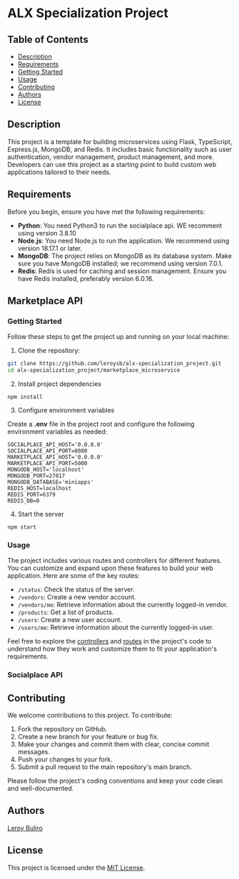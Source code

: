 # ALX Specialization Project
## Table of Contents

- [Description](#description)
- [Requirements](#requirements)
- [Getting Started](#getting-started)
- [Usage](#usage)
- [Contributing](#contributing)
- [Authors](#authors)
- [License](#license)

## Description

This project is a template for building microservices using Flask, TypeScript, Express.js, MongoDB, and Redis. It includes basic functionality such as user authentication, vendor management, product management, and more. Developers can use this project as a starting point to build custom web applications tailored to their needs.

## Requirements

Before you begin, ensure you have met the following requirements:

- **Python**: You need Python3 to run the socialplace api. WE recomment using version 3.8.10
- **Node.js**: You need Node.js to run the application. We recommend using version 18.17.1 or later.
- **MongoDB**: The project relies on MongoDB as its database system. Make sure you have MongoDB installed; we recommend using version 7.0.1.
- **Redis**: Redis is used for caching and session management. Ensure you have Redis installed, preferably version 6.0.16.

## Marketplace API

### Getting Started

Follow these steps to get the project up and running on your local machine:

1. Clone the repository:

  ```bash
  git clone https://github.com/leroysb/alx-specialization_project.git
  cd alx-specialization_project/marketplace_microservice
  ```

2. Install project dependencies

  `npm install`

3. Configure environment variables

  Create a **.env** file in the project root and configure the following environment variables as needed:

  ```
  SOCIALPLACE_API_HOST='0.0.0.0'
  SOCIALPLACE_API_PORT=8080
  MARKETPLACE_API_HOST='0.0.0.0'
  MARKETPLACE_API_PORT=5000
  MONGODB_HOST='localhost'
  MONGODB_PORT=27017
  MONGODB_DATABASE='miniapps'
  REDIS_HOST=localhost
  REDIS_PORT=6379
  REDIS_DB=0
  ```

4. Start the server

  `npm start`

### Usage

The project includes various routes and controllers for different features. You can customize and expand upon these features to build your web application. Here are some of the key routes:

* `/status`: Check the status of the server.
* `/vendors`: Create a new vendor account.
* `/vendors/me`: Retrieve information about the currently logged-in vendor.
* `/products`: Get a list of products.
* `/users`: Create a new user account.
* `/users/me`: Retrieve information about the currently logged-in user.

Feel free to explore the [controllers](./marketplace_microservice/api/v1/src/controllers/) and [routes](./marketplace_microservice/api/v1/src/routes/) in the project's code to understand how they work and customize them to fit your application's requirements.

### Socialplace API

## Contributing

We welcome contributions to this project. To contribute:

1. Fork the repository on GitHub.
2. Create a new branch for your feature or bug fix.
3. Make your changes and commit them with clear, concise commit messages.
4. Push your changes to your fork.
5. Submit a pull request to the main repository's main branch.

Please follow the project's coding conventions and keep your code clean and well-documented.

## Authors

[Leroy Buliro](https://github.com/leroybuliro)

## License

This project is licensed under the [MIT License](./LICENSE).
